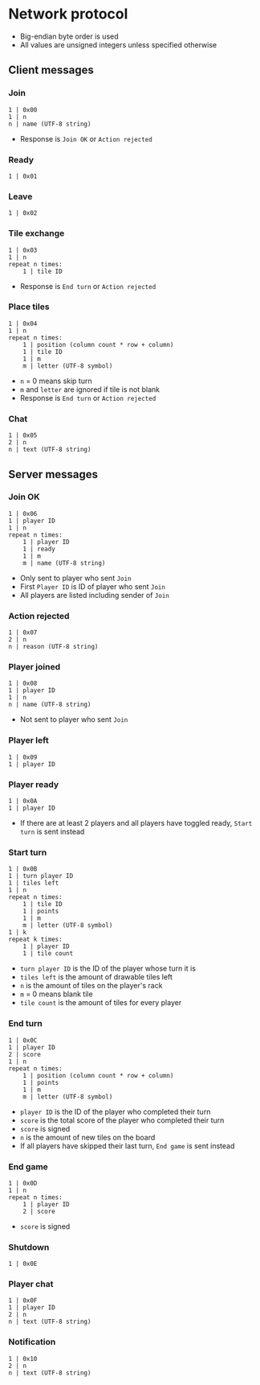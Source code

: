 # Network protocol
- Big-endian byte order is used
- All values are unsigned integers unless specified otherwise


## Client messages

### Join
```
1 | 0x00
1 | n
n | name (UTF-8 string)
```
- Response is `Join OK` or `Action rejected`

### Ready
```
1 | 0x01
```

### Leave
```
1 | 0x02
```

### Tile exchange
```
1 | 0x03
1 | n
repeat n times:
    1 | tile ID
```
- Response is `End turn` or `Action rejected`

### Place tiles
```
1 | 0x04
1 | n
repeat n times:
    1 | position (column count * row + column)
    1 | tile ID
    1 | m
    m | letter (UTF-8 symbol)
```
- `n` = 0 means skip turn
- `m` and `letter` are ignored if tile is not blank
- Response is `End turn` or `Action rejected`

### Chat
```
1 | 0x05
2 | n
n | text (UTF-8 string)
```


## Server messages

### Join OK
```
1 | 0x06
1 | player ID
1 | n
repeat n times:
    1 | player ID
    1 | ready
    1 | m
    m | name (UTF-8 string)
```
- Only sent to player who sent `Join`
- First `Player ID` is ID of player who sent `Join`
- All players are listed including sender of `Join`

### Action rejected
```
1 | 0x07
2 | n
n | reason (UTF-8 string)
```

### Player joined
```
1 | 0x08
1 | player ID
1 | n
n | name (UTF-8 string)
```
- Not sent to player who sent `Join`

### Player left
```
1 | 0x09
1 | player ID
```

### Player ready
```
1 | 0x0A
1 | player ID
```
- If there are at least 2 players and all players have toggled ready, `Start turn` is sent instead

### Start turn
```
1 | 0x0B
1 | turn player ID
1 | tiles left
1 | n
repeat n times:
    1 | tile ID
    1 | points
    1 | m
    m | letter (UTF-8 symbol)
1 | k
repeat k times:
    1 | player ID
    1 | tile count
```
- `turn player ID` is the ID of the player whose turn it is
- `tiles left` is the amount of drawable tiles left
- `n` is the amount of tiles on the player's rack
- `m` = 0 means blank tile
- `tile count` is the amount of tiles for every player

### End turn
```
1 | 0x0C
1 | player ID
2 | score
1 | n
repeat n times:
    1 | position (column count * row + column)
    1 | points
    1 | m
    m | letter (UTF-8 symbol)
```
- `player ID` is the ID of the player who completed their turn
- `score` is the total score of the player who completed their turn
- `score` is signed
- `n` is the amount of new tiles on the board
- If all players have skipped their last turn, `End game` is sent instead

### End game
```
1 | 0x0D
1 | n
repeat n times:
    1 | player ID
    2 | score
```
- `score` is signed

### Shutdown
```
1 | 0x0E
```

### Player chat
```
1 | 0x0F
1 | player ID
2 | n
n | text (UTF-8 string)
```

### Notification
```
1 | 0x10
2 | n
n | text (UTF-8 string)
```